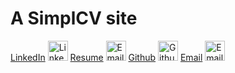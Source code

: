 # A SimplCV site

<!-- Here are some sample links. Change these to reflect your own content --> 

<a class="noimage" href="https://www.linkedin.com/in/phil-price-816b745">LinkedIn</a>
<a class="nohighlight" href="https://www.linkedin.com/in/phil-price-816b745"><img alt="LinkedIn" src="/public/img/linkedin.png" width="32px" /></a>
<a class="noimage" href="https://www.philprice.me/phil-price-resume.pdf">Resume</a>
<a class="nohighlight" href="https://www.philprice.me/phil-price-resume.pdf"><img alt="Email" src="/public/img/resume.png" width="32px" /></a>
<a class="noimage" href="https://github.com/pprice">Github</a>
<a class="nohighlight" href="https://github.com/pprice"><img alt="Github" src="/public/img/github.png" width="32px" /></a>
<a class="noimage" href="mailto:philprice@gmail.com">Email</a>
<a class="nohighlight" href="mailto:philprice@gmail.com"><img alt="Email" src="/public/img/email.png" width="32px" /></a>


